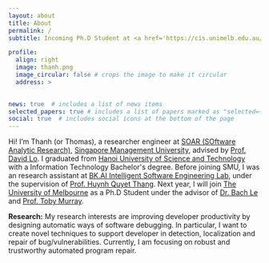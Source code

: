 ```yaml
---
layout: about
title: About
permalink: /
subtitle: Incoming Ph.D Student at <a href='https://cis.unimelb.edu.au/'> School of Computing and Information Systems</a>, <a href='https://www.unimelb.edu.au/'>The University of Melbourne</a> 

profile:
  align: right
  image: thanh.png
  image_circular: false # crops the image to make it circular
  address: >
   

news: true  # includes a list of news items
selected_papers: true # includes a list of papers marked as "selected={true}"
social: true  # includes social icons at the bottom of the page
---
```


Hi! I’m Thanh (or Thomas), a researcher engineer at [SOAR (SOftware Analytic Research)](https://soarsmu.github.io/), [Singapore Management University](https://smu.edu.sg/), advised by [Prof. David Lo](http://www.mysmu.edu/faculty/davidlo/). I graduated from [Hanoi University of Science and Technology](https://soict.hust.edu.vn/) with a Information Technology Bachelor's degree.
Before joining SMU, I was an research assistant at [BK.AI Intelligent Software Engineering Lab](https://bkai.ai/research/intelligent-software-engineering/), under the supervision of [Prof. Huynh Quyet Thang](https://users.soict.hust.edu.vn/thanghq/). Next year, I will join [The University of Melbourne](https://www.unimelb.edu.au/) as a Ph.D Student under the advisor of [Dr. Bach Le](https://xuanbachle.github.io/) and [Prof. Toby Murray](https://people.eng.unimelb.edu.au/tobym/). 

**Research:** My research interests are improving developer productivity by designing automatic ways of software debugging. In particular, I want to create novel techniques to support developer in detection, localization and repair of bug/vulnerabilities. Currently, I am focusing on robust and trustworthy automated program repair. 
